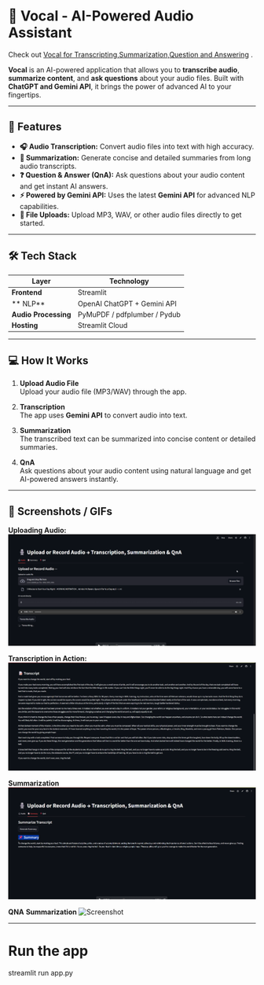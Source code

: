 # 🎤 Vocal - AI-Powered Audio Assistant

Check out [Vocal for Transcripting,Summarization,Question and Answering](https://vocal-transcript-sum-qna.streamlit.app) .

**Vocal** is an AI-powered application that allows you to **transcribe audio**, **summarize content**, and **ask questions** about your audio files. Built with **ChatGPT and Gemini API**, it brings the power of advanced AI to your fingertips.  

---

## 🚀 Features

- **🎧 Audio Transcription:** Convert audio files into text with high accuracy.  
- **📝 Summarization:** Generate concise and detailed summaries from long audio transcripts.  
- **❓ Question & Answer (QnA):** Ask questions about your audio content and get instant AI answers.  
- **⚡ Powered by Gemini API:** Uses the latest **Gemini API** for advanced NLP capabilities.  
- **📂 File Uploads:** Upload MP3, WAV, or other audio files directly to get started.  

---

## 🛠 Tech Stack

| Layer                  | Technology |
|------------------------|------------|
| **Frontend**           | Streamlit |
| ** NLP**               | OpenAI ChatGPT + Gemini API |
| **Audio Processing**   | PyMuPDF / pdfplumber / Pydub |
| **Hosting**            | Streamlit Cloud |

---

## 💻 How It Works

1. **Upload Audio File**  
   Upload your audio file (MP3/WAV) through the app.  

2. **Transcription**  
   The app uses **Gemini API** to convert audio into text.  

3. **Summarization**  
   The transcribed text can be summarized into concise content or detailed summaries.  

4. **QnA**  
   Ask questions about your audio content using natural language and get AI-powered answers instantly.  

---

## 📸 Screenshots / GIFs

**Uploading Audio:**  
![Screenshot](assets/Screenshot161000.png)
 

**Transcription in Action:**  
![Screenshot](assets/Screenshot160945.png)
  

**Summarization**  
![Screenshot](assets/Screenshot161021.png)

**QNA** 
**Summarization** 
![Screenshot](Screenshot161043.png)

---
# Run the app
streamlit run app.py
